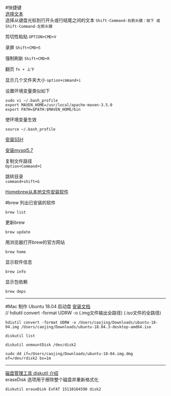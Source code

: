 #快捷键  
[选择文本](https://support.apple.com/zh-cn/guide/voiceover/mchlp2741/8/mac/10.13)  
选择从键盘光标到行开头或行结尾之间的文本
`Shift-Command-右箭头键：按下 或 Shift-Command-左箭头键`  

剪切性粘贴
`OPTION+CMD+V`

录屏
`Shift+CMD+5`

强制刷新
`Shift+CMD+R`

翻页
`fn + 上下`

显示几个文件夹大小
`option+cmmand+i`

设置环境变量类似如下  
```shell script
sudo vi ~/.bash_profile
export MAVEN_HOME=/usr/local/apache-maven-3.5.0
export PATH=$PATH:$MAVEN_HOME/bin
```
使环境变量生效
```shell script
source ~/.bash_profile
```
[安装SSH](https://blog.csdn.net/yamaxifeng_132/article/details/54932873)

[安装mysql5.7](https://www.cnblogs.com/kimbo/p/8724595.html)  

复制文件路径  
`Option+Command+C`  

跳转目录  
`command+shift+G` 

[Homebrew从本地文件安装软件](https://blog.csdn.net/Piasy/article/details/44219237)  

#brew
列出已安装的软件
```shell script
brew list           
```
更新brew
```shell script
brew update     
```
用浏览器打开brew的官方网站
```shell script
brew home       
```
显示软件信息
```shell script
brew info         
```
显示包依赖
```shell script
brew deps        
```
---
#Mac 制作 Ubuntu 18.04 启动盘
[安装文档](https://www.jianshu.com/p/0abdd301e0d6)  
// hdiutil convert -format UDRW -o (.img文件输出全路径) (.iso文件的全路径)
```shell script
hdiutil convert -format UDRW -o /Users/caojing/Downloads/ubuntu-18-04.img /Users/caojing/Downloads/ubuntu-18.04.3-desktop-amd64.iso
```
```shell script
diskutil list
```
```shell script
diskutil unmountDisk /dev/disk2
```
```shell script
sudo dd if=/Users/caojing/Downloads/ubuntu-18-04.img.dmg of=/dev/rdisk2 bs=1m
```
---
[磁盘管理工具 diskutil 介绍](https://www.jianshu.com/p/6a1f365617ad)   
eraseDisk 选项用于擦除整个磁盘并重新格式化  
```shell script
diskutil eraseDisk ExFAT 15110164590 disk2
```


